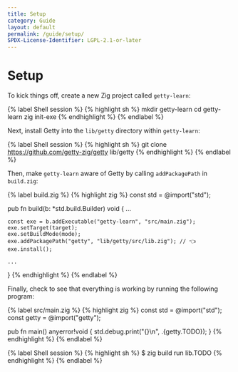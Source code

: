 ```yaml
---
title: Setup
category: Guide
layout: default
permalink: /guide/setup/
SPDX-License-Identifier: LGPL-2.1-or-later
---
```


# Setup

To kick things off, create a new Zig project called `getty-learn`:

{% label Shell session %}
{% highlight sh %}
mkdir getty-learn
cd getty-learn
zig init-exe
{% endhighlight %}
{% endlabel %}

Next, install Getty into the `lib/getty` directory within `getty-learn`:

{% label Shell session %}
{% highlight sh %}
git clone https://github.com/getty-zig/getty lib/getty
{% endhighlight %}
{% endlabel %}

Then, make `getty-learn` aware of Getty by calling `addPackagePath` in `build.zig`:

{% label build.zig %}
{% highlight zig %}
const std = @import("std");

pub fn build(b: *std.build.Builder) void {
    ...

    const exe = b.addExecutable("getty-learn", "src/main.zig");
    exe.setTarget(target);
    exe.setBuildMode(mode);
    exe.addPackagePath("getty", "lib/getty/src/lib.zig"); // 👈
    exe.install();

    ...
}
{% endhighlight %}
{% endlabel %}

Finally, check to see that everything is working by running the following program:

{% label src/main.zig %}
{% highlight zig %}
const std = @import("std");
const getty = @import("getty");

pub fn main() anyerror!void {
    std.debug.print("{}\n", .{getty.TODO});
}
{% endhighlight %}
{% endlabel %}

{% label Shell session %}
{% highlight sh %}
$ zig build run
lib.TODO
{% endhighlight %}
{% endlabel %}
